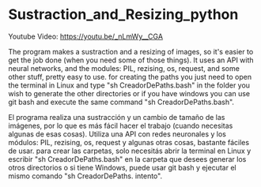 

# Sustraction_and_Resizing_python
Youtube Video: https://youtu.be/_nLmWy__CGA

The program makes a sustraction and a resizing of images, so it's easier to get the job done (when you need some of those things).
It uses an API with neural networks, and the modules: PIL, rezising, os, request, and some other stuff, pretty easy to use.
for creating the paths you just need to open the terminal in Linux and type "sh CreadorDePaths.bash" in the folder you wish to generate the other directories or if you have windows you can use git bash and execute the same command "sh CreadorDePaths.bash".


El programa realiza una sustracción y un cambio de tamaño de las imágenes, por lo que es más fácil hacer el trabajo (cuando necesitas algunas de esas cosas).
Utiliza una API con redes neuronales y los módulos: PIL, rezising, os, request y algunas otras cosas, bastante fáciles de usar.
para crear las carpetas, solo necesitás abrir la terminal en Linux y escribir "sh CreadorDePaths.bash" en la carpeta que desees generar los otros directorios o si tiene Windows, puede usar git bash y ejecutar el mismo comando "sh CreadorDePaths. intento".
